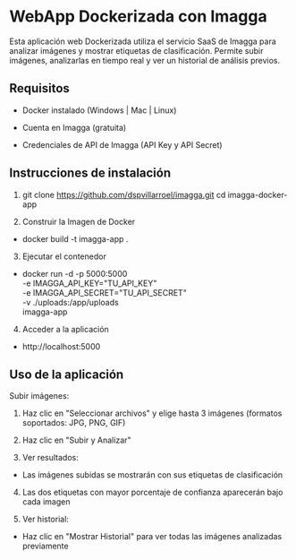 # WebApp Dockerizada con Imagga

Esta aplicación web Dockerizada utiliza el servicio SaaS de Imagga para analizar imágenes y mostrar etiquetas de clasificación. Permite subir imágenes, analizarlas en tiempo real y ver un historial de análisis previos.

## Requisitos
- Docker instalado (Windows | Mac | Linux)

- Cuenta en Imagga (gratuita)

- Credenciales de API de Imagga (API Key y API Secret)

## Instrucciones de instalación
1. git clone https://github.com/dspvillarroel/imagga.git
cd imagga-docker-app

2. Construir la Imagen de Docker
- docker build -t imagga-app .

3. Ejecutar el contenedor
- docker run -d -p 5000:5000 \
  -e IMAGGA_API_KEY="TU_API_KEY" \
  -e IMAGGA_API_SECRET="TU_API_SECRET" \
  -v ./uploads:/app/uploads \
  imagga-app
4.  Acceder a la aplicación
- http://localhost:5000

## Uso de la aplicación
 Subir imágenes:

1. Haz clic en "Seleccionar archivos" y elige hasta 3 imágenes (formatos soportados: JPG, PNG, GIF)

2. Haz clic en "Subir y Analizar"

3. Ver resultados:

- Las imágenes subidas se mostrarán con sus etiquetas de clasificación

4. Las dos etiquetas con mayor porcentaje de confianza aparecerán bajo cada imagen

5. Ver historial:

- Haz clic en "Mostrar Historial" para ver todas las imágenes analizadas previamente